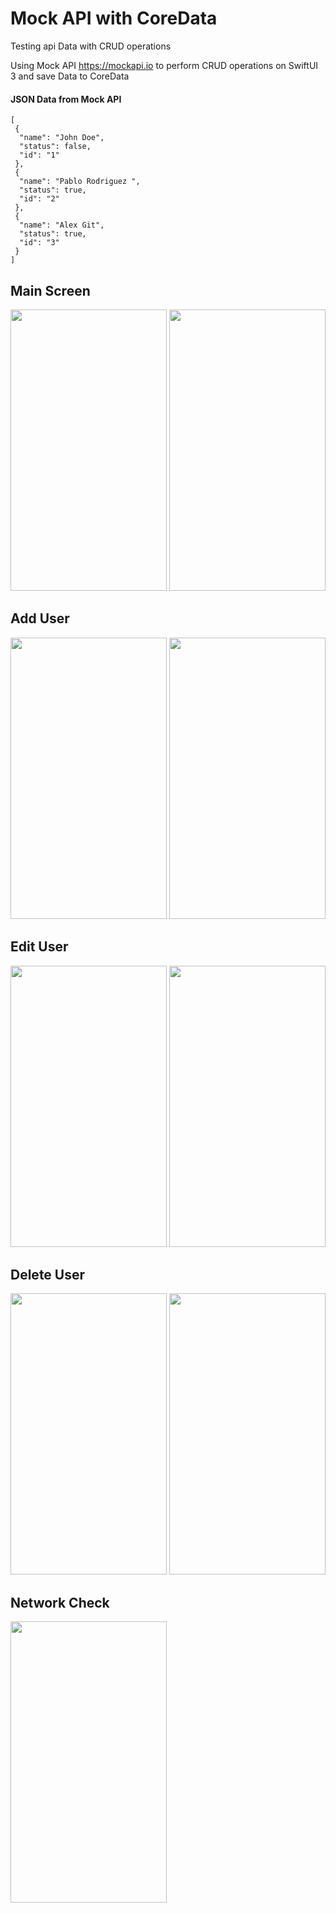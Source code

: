 # Mock API with CoreData
Testing api Data with CRUD operations

Using Mock API https://mockapi.io to perform CRUD operations on SwiftUI 3 and save Data to CoreData

#### JSON Data from Mock API
```
[
 {
  "name": "John Doe",
  "status": false,
  "id": "1"
 },
 {
  "name": "Pablo Rodriguez ",
  "status": true,
  "id": "2"
 },
 {
  "name": "Alex Git",
  "status": true,
  "id": "3"
 }
]

```

## Main Screen
<p float="left">
 <img src ="https://user-images.githubusercontent.com/33428918/166156031-715bcc91-efb9-4173-b148-d29b920caba1.PNG" width="250" height="450" />
<img src ="https://user-images.githubusercontent.com/33428918/166156026-96ddeaf6-8ba8-44c1-a3c0-ffb55cdf1a7c.PNG" width="250" height="450" />
 </p>

## Add User

<p float="left">
<img src ="https://user-images.githubusercontent.com/33428918/166156049-4628a82b-9227-4325-81d7-3c9d2cf86aec.PNG" width="250" height="450" />
<img src ="https://user-images.githubusercontent.com/33428918/166156047-5b939eb5-df96-4742-989f-a878399fda99.PNG" width="250" height="450" />

</p>

## Edit User 
<p float="left">
<img src ="https://user-images.githubusercontent.com/33428918/166156046-e6999b49-6e75-4acf-99a6-e3693e5a2a35.PNG" width="250" height="450" />
<img src ="https://user-images.githubusercontent.com/33428918/166156044-16c18022-e535-42a7-a0dc-b24e8c7357c9.PNG" width="250" height="450" />
</p>

## Delete User
<p float="left">
<img src ="https://user-images.githubusercontent.com/33428918/166156042-513fefa3-d1b2-48b7-b07b-0d95e8f109fd.PNG" width="250" height="450" />
<img src ="https://user-images.githubusercontent.com/33428918/166156038-027470e9-ea79-49eb-9578-b3bc88988c38.PNG" width="250" height="450" />
</p>

## Network Check 

<p float="left">
<img src ="https://user-images.githubusercontent.com/33428918/166156528-b5c0e5a2-1c6c-491f-bce4-194789802998.PNG" width="250" height="450" />
</p>
